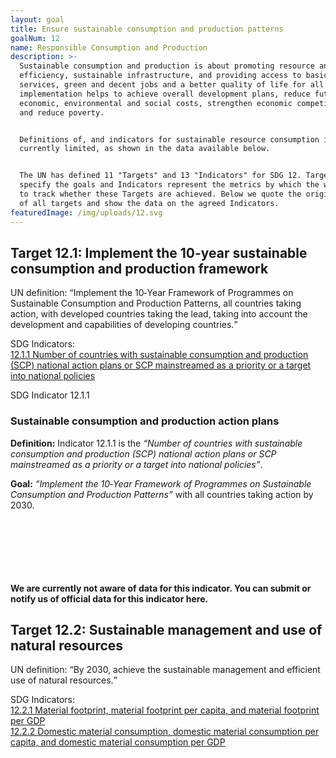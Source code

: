 ```yaml
---
layout: goal
title: Ensure sustainable consumption and production patterns
goalNum: 12
name: Responsible Consumption and Production
description: >-
  Sustainable consumption and production is about promoting resource and energy
  efficiency, sustainable infrastructure, and providing access to basic
  services, green and decent jobs and a better quality of life for all. Its
  implementation helps to achieve overall development plans, reduce future
  economic, environmental and social costs, strengthen economic competitiveness
  and reduce poverty.


  Definitions of, and indicators for sustainable resource consumption is
  currently limited, as shown in the data available below.


  The UN has defined 11 "Targets" and 13 "Indicators" for SDG 12. Targets
  specify the goals and Indicators represent the metrics by which the world aims
  to track whether these Targets are achieved. Below we quote the original text
  of all targets and show the data on the agreed Indicators.
featuredImage: /img/uploads/12.svg
---
```


<div class="target">
    <h2>Target 12.1: Implement the 10-year sustainable consumption and production framework</h2>
    <p>UN definition: <q>Implement the 10‑Year Framework of Programmes on Sustainable Consumption and Production Patterns, all countries taking action, with developed countries taking the lead, taking into account the development and capabilities of developing countries.</q></p>
    <p>SDG Indicators: <br><a href="#12.1.1">12.1.1 Number of countries with sustainable consumption and production (SCP) national action plans or SCP
mainstreamed as a priority or a target into national policies</a></p>
</div>

<div class="indicator" id="12.1.1">
    <div class="row">
        <div class="col-md">
            <span>SDG Indicator 12.1.1</span>
            <h3>Sustainable consumption and production action plans</h3>
            <p><strong>Definition:</strong> Indicator 12.1.1 is the <i><q>Number of countries with sustainable consumption and production (SCP) national action plans or SCP mainstreamed as a priority or a target into national policies</q></i>.</p>
            <p><strong>Goal:</strong> <i><q>Implement the 10‑Year Framework of Programmes on Sustainable Consumption and Production Patterns</q></i> with all countries taking action by 2030.</p>
        </div>
        <div class="col-md">
            <br><br><br><br><br><br><b>We are currently not aware of data for this indicator. You can submit or notify us of official data for this indicator here.</b>
        </div>
    </div>
</div>

<div class="target">
    <h2>Target 12.2: Sustainable management and use of natural resources</h2>
    <p>UN definition: <q>By 2030, achieve the sustainable management and efficient use of natural resources.</q></p>
    <p>SDG Indicators: <br><a href="#12.2.1">12.2.1 Material footprint, material footprint per capita, and material footprint per GDP</a> <br><a href="#12.2.1">12.2.2 Domestic material consumption, domestic material
consumption per capita, and domestic material consumption per GDP</a></p>
</div>
